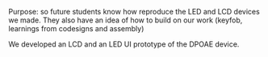 Purpose: so future students know how reproduce the LED and LCD devices we made. They also have an idea of how to build on our work (keyfob, learnings from codesigns and assembly)

We developed an LCD and an LED UI prototype of the DPOAE device.
